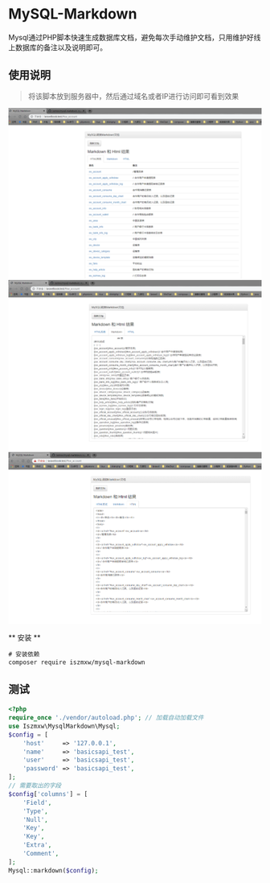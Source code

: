 # MySQL-Markdown

Mysql通过PHP脚本快速生成数据库文档，避免每次手动维护文档，只用维护好线上数据库的备注以及说明即可。

## 使用说明

> 将该脚本放到服务器中，然后通过域名或者IP进行访问即可看到效果

![效果图](/static/1.png)
![效果图](/static/2.png)
![效果图](/static/3.png)


** 安装 **
```shell script
# 安装依赖
composer require iszmxw/mysql-markdown
```

## 测试

```php
<?php
require_once './vendor/autoload.php'; // 加载自动加载文件
use Iszmxw\MysqlMarkdown\Mysql;
$config = [
    'host'     => '127.0.0.1',
    'name'     => 'basicsapi_test',
    'user'     => 'basicsapi_test',
    'password' => 'basicsapi_test',
];
// 需要取出的字段
$config['columns'] = [
    'Field',
    'Type',
    'Null',
    'Key',
    'Key',
    'Extra',
    'Comment',
];
Mysql::markdown($config);
```
